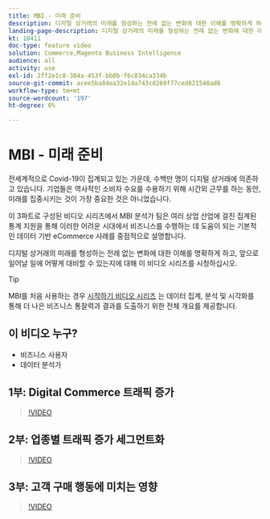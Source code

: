 ```yaml
---
title: MBI - 미래 준비
description: 디지털 상거래의 미래를 형성하는 전례 없는 변화에 대한 이해를 명확하게 하기 위해 이 비디오 시리즈를 시청하십시오.
landing-page-description: 디지털 상거래의 미래를 형성하는 전례 없는 변화에 대한 이해를 명확하게 하기 위해 이 비디오 시리즈를 시청하십시오.
kt: 10411
doc-type: feature video
solution: Commerce,Magento Business Intelligence
audience: all
activity: use
exl-id: 2ff2e1c8-384a-453f-bb8b-f6c834ca334b
source-git-commit: acee5ba84ea32e14a743cd269f77ced821548ad6
workflow-type: tm+mt
source-wordcount: '197'
ht-degree: 0%

---
```


# MBI - 미래 준비

전세계적으로 Covid-19이 집계되고 있는 가운데, 수백만 명이 디지털 상거래에 의존하고 있습니다. 기업들은 역사적인 소비자 수요를 수용하기 위해 시간외 근무를 하는 동안, 미래를 집중시키는 것이 가장 중요한 것은 아니었습니다.

이 3파트로 구성된 비디오 시리즈에서 MBI 분석가 팀은 여러 상업 산업에 걸친 집계된 통계 지원을 통해 이러한 어려운 시대에서 비즈니스를 수행하는 데 도움이 되는 기본적인 데이터 기반 eCommerce 사례를 중점적으로 설명합니다.

디지털 상거래의 미래를 형성하는 전례 없는 변화에 대한 이해를 명확하게 하고, 앞으로 일어날 일에 어떻게 대비할 수 있는지에 대해 이 비디오 시리즈를 시청하십시오.

>[!TIP]
>
>MBI를 처음 사용하는 경우 [시작하기 비디오 시리즈](1-overview.md) 는 데이터 집계, 분석 및 시각화를 통해 더 나은 비즈니스 통찰력과 결과를 도출하기 위한 전체 개요를 제공합니다.

## 이 비디오 누구?

- 비즈니스 사용자
- 데이터 분석가

## 1부: Digital Commerce 트래픽 증가

>[!VIDEO](https://video.tv.adobe.com/v/342498?quality=12&learn=on)

## 2부: 업종별 트래픽 증가 세그먼트화

>[!VIDEO](https://video.tv.adobe.com/v/342499?quality=12&learn=on)

## 3부: 고객 구매 행동에 미치는 영향

>[!VIDEO](https://video.tv.adobe.com/v/342500?quality=12&learn=on)
